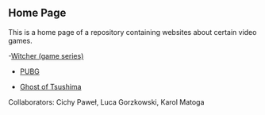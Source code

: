 ## Home Page

This is a home page of a repository containing websites about certain video games.

-[Witcher (game series)](witcher.html)

- [PUBG](pubg.html)

- [Ghost of Tsushima](ghostoftsushima.html)

Collaborators: Cichy Paweł, Luca Gorzkowski, Karol Matoga
